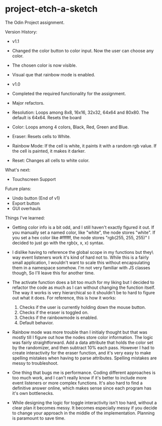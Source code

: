 # project-etch-a-sketch
The Odin Project assignment.


Version History:

- v1.1

- Changed the color button to color input. Now the user can choose any color.
- The chosen color is now visible.
- Visual que that rainbow mode is enabled.


- v1.0

- Completed the required functionality for the assignment.
- Major refactors. 
- Resolution: Loops among 8x8, 16x16, 32x32, 64x64 and 80x80. The default is 64x64. Resets the board
- Color: Loops among 4 colors, Black, Red, Green and Blue.
- Eraser: Resets cells to White.
- Rainbow Mode: 
    If the cell is white, it paints it with a random rgb value.
    If the cell is painted, it makes it darker. 
- Reset: Changes all cells to white color.



What's next:

- Touchscreen Support


Future plans:

- Undo button (End of v1)
- Export button
- GUI overhauls



Things I've learned:

- Getting color info is a bit odd, and I still haven't exactly figured it out.
  If you manually set a named color, like "white", the node stores "white".
  If you set a hex color like #ffffff, the node stores "rgb(255, 255, 255)"
  I decided to just go with the rgb(x, x, x) syntax.

- I dislike having to reference the global scope in my functions but they\ way
  event listeners work it's kind of hard not to. While this is a fairly small
  application, I wouldn't want to scale this without encapsulating them in a
  namespace somehow. I'm not very familiar with JS classes though, So I'll 
  leave this for another time.

- The activate function does a bit too much for my liking but I decided to 
  refactor the code as much as I can without changing the function itself. 
  The way it works is very hierarchical so it shouldn't be to hard to 
  figure out what it does. For reference, this is how it works:

  1) Checks if the user is currently holding down the mouse button.
  2) Checks if the eraser is toggled on.
  3) Checks if the rainbowmode is enabled.
  4) Default behavior.

- Rainbow mode was more trouble than I initialy thought but that was mostly
  till I figure out how the nodes store color information. The logic was
  fairly straightforward. Add a data attribute that holds the color set by
  the randomizer, and then subtract 10% each pass. However I had to create
  interactivity for the eraser function, and it's very easy to make spelling
  mistakes when having to parse attributes. Spelling mistakes are messy
  to troubleshoot.

- One thing that bugs me is performance. Coding different approaches is
  too much work, and I can't really know if it's better to include more
  event listeners or more complex functions. It's also hard to find a
  definitive answer online, which makes sense since each program has
  it's own bottlenecks. 

- While designing the logic for toggle interactivity isn't too hard, without
  a clear plan it becomes messy. It becomes especially messy if you decide
  to change your approach in the middle of the implementation. Planning is
  paramount to save time. 